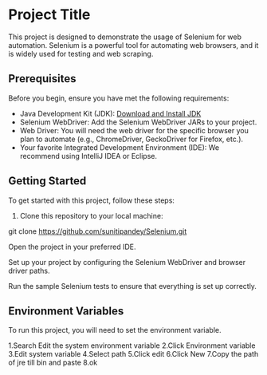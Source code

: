 
# Project Title

This project is designed to demonstrate the usage of Selenium for web automation. Selenium is a powerful tool for automating web browsers, and it is widely used for testing and web scraping.


## Prerequisites

Before you begin, ensure you have met the following requirements:

- Java Development Kit (JDK): [Download and Install JDK](https://www.oracle.com/java/technologies/javase-downloads.html)
- Selenium WebDriver: Add the Selenium WebDriver JARs to your project.
- Web Driver: You will need the web driver for the specific browser you plan to automate (e.g., ChromeDriver, GeckoDriver for Firefox, etc.).
- Your favorite Integrated Development Environment (IDE): We recommend using IntelliJ IDEA or Eclipse.

## Getting Started

To get started with this project, follow these steps:

1. Clone this repository to your local machine:


git clone https://github.com/sunitipandey/Selenium.git


Open the project in your preferred IDE.

Set up your project by configuring the Selenium WebDriver and browser driver paths.

Run the sample Selenium tests to ensure that everything is set up correctly.
## Environment Variables

To run this project, you will need to set the environment variable.

1.Search Edit the system environment variable
2.Click Environment variable
3.Edit system variable
4.Select path
5.Click edit
6.Click New
7.Copy the path of jre till bin and paste
8.ok 
